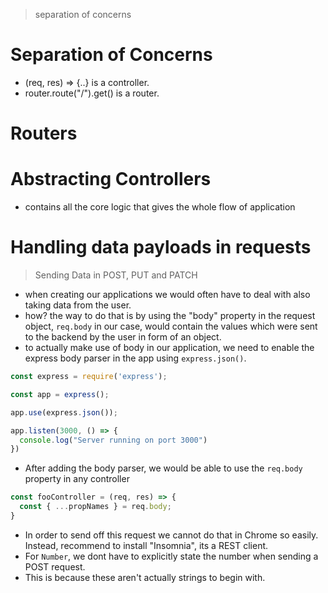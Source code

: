 > separation of concerns

# Separation of Concerns

- (req, res) => {..} is a controller.
- router.route("/").get() is a router.

# Routers

# Abstracting Controllers

- contains all the core logic that gives the whole flow of application

# Handling data payloads in requests

> Sending Data in POST, PUT and PATCH

- when creating our applications we would often have to deal with also taking data from the user.
- how? the way to do that is by using the "body" property in the request object, `req.body` in our case, would contain the values which were sent to the backend by the user in form of an object.
- to actually make use of body in our application, we need to enable the express body parser in the app using `express.json()`.

```javascript
const express = require('express');

const app = express();

app.use(express.json());

app.listen(3000, () => {
  console.log("Server running on port 3000")
})
```

- After adding the body parser, we would be able to use the `req.body` property in any controller

```javascript
const fooController = (req, res) => {
  const { ...propNames } = req.body;
}
```

- In order to send off this request we cannot do that in Chrome so easily. Instead, recommend to install "Insomnia", its a REST client.
- For `Number`, we dont have to explicitly state the number when sending a POST request.
- This is because these aren't actually strings to begin with.